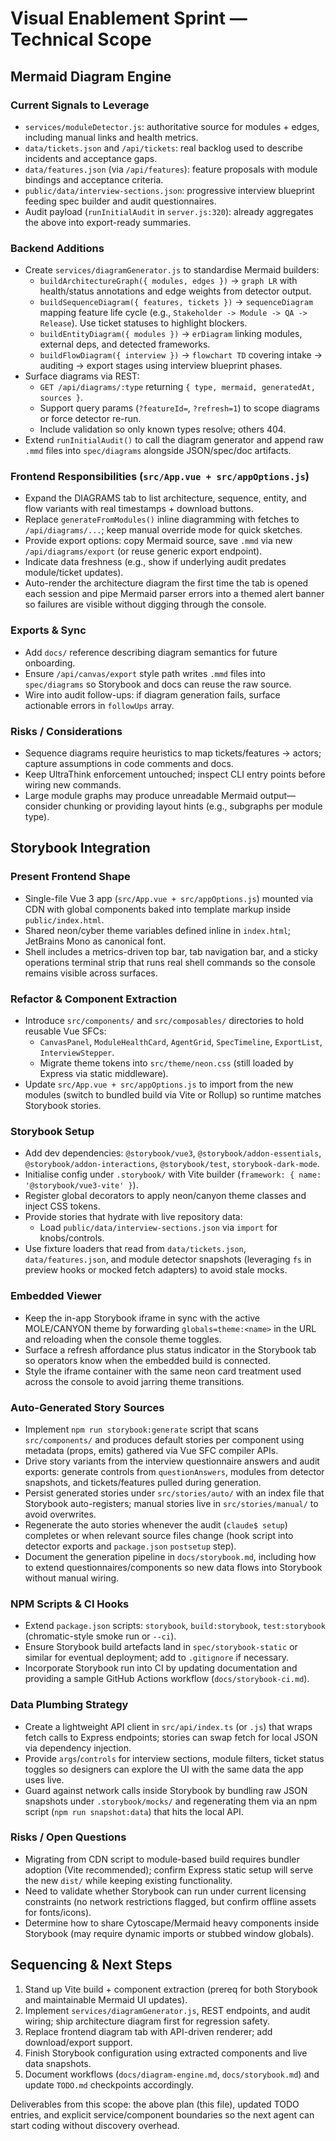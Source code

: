 # Visual Enablement Sprint — Technical Scope

## Mermaid Diagram Engine

### Current Signals to Leverage
- `services/moduleDetector.js`: authoritative source for modules + edges, including manual links and health metrics.
- `data/tickets.json` and `/api/tickets`: real backlog used to describe incidents and acceptance gaps.
- `data/features.json` (via `/api/features`): feature proposals with module bindings and acceptance criteria.
- `public/data/interview-sections.json`: progressive interview blueprint feeding spec builder and audit questionnaires.
- Audit payload (`runInitialAudit` in `server.js:320`): already aggregates the above into export-ready summaries.

### Backend Additions
- Create `services/diagramGenerator.js` to standardise Mermaid builders:
  - `buildArchitectureGraph({ modules, edges })` → `graph LR` with health/status annotations and edge weights from detector output.
  - `buildSequenceDiagram({ features, tickets })` → `sequenceDiagram` mapping feature life cycle (e.g., `Stakeholder -> Module -> QA -> Release`). Use ticket statuses to highlight blockers.
  - `buildEntityDiagram({ modules })` → `erDiagram` linking modules, external deps, and detected frameworks.
  - `buildFlowDiagram({ interview })` → `flowchart TD` covering intake → auditing → export stages using interview blueprint phases.
- Surface diagrams via REST:
  - `GET /api/diagrams/:type` returning `{ type, mermaid, generatedAt, sources }`.
  - Support query params (`?featureId=`, `?refresh=1`) to scope diagrams or force detector re-run.
  - Include validation so only known types resolve; others 404.
- Extend `runInitialAudit()` to call the diagram generator and append raw `.mmd` files into `spec/diagrams` alongside JSON/spec/doc artifacts.

### Frontend Responsibilities (`src/App.vue + src/appOptions.js`)
- Expand the DIAGRAMS tab to list architecture, sequence, entity, and flow variants with real timestamps + download buttons.
- Replace `generateFromModules()` inline diagramming with fetches to `/api/diagrams/...`; keep manual override mode for quick sketches.
- Provide export options: copy Mermaid source, save `.mmd` via new `/api/diagrams/export` (or reuse generic export endpoint).
- Indicate data freshness (e.g., show if underlying audit predates module/ticket updates).
- Auto-render the architecture diagram the first time the tab is opened each session and pipe Mermaid parser errors into a themed alert banner so failures are visible without digging through the console.

### Exports & Sync
- Add `docs/` reference describing diagram semantics for future onboarding.
- Ensure `/api/canvas/export` style path writes `.mmd` files into `spec/diagrams` so Storybook and docs can reuse the raw source.
- Wire into audit follow-ups: if diagram generation fails, surface actionable errors in `followUps` array.

### Risks / Considerations
- Sequence diagrams require heuristics to map tickets/features → actors; capture assumptions in code comments and docs.
- Keep UltraThink enforcement untouched; inspect CLI entry points before wiring new commands.
- Large module graphs may produce unreadable Mermaid output—consider chunking or providing layout hints (e.g., subgraphs per module type).

## Storybook Integration

### Present Frontend Shape
- Single-file Vue 3 app (`src/App.vue + src/appOptions.js`) mounted via CDN with global components baked into template markup inside `public/index.html`.
- Shared neon/cyber theme variables defined inline in `index.html`; JetBrains Mono as canonical font.
- Shell includes a metrics-driven top bar, tab navigation bar, and a sticky operations terminal strip that runs real shell commands so the console remains visible across surfaces.

### Refactor & Component Extraction
- Introduce `src/components/` and `src/composables/` directories to hold reusable Vue SFCs:
  - `CanvasPanel`, `ModuleHealthCard`, `AgentGrid`, `SpecTimeline`, `ExportList`, `InterviewStepper`.
  - Migrate theme tokens into `src/theme/neon.css` (still loaded by Express via static middleware).
- Update `src/App.vue + src/appOptions.js` to import from the new modules (switch to bundled build via Vite or Rollup) so runtime matches Storybook stories.

### Storybook Setup
- Add dev dependencies: `@storybook/vue3`, `@storybook/addon-essentials`, `@storybook/addon-interactions`, `@storybook/test`, `storybook-dark-mode`.
- Initialise config under `.storybook/` with Vite builder (`framework: { name: '@storybook/vue3-vite' }`).
- Register global decorators to apply neon/canyon theme classes and inject CSS tokens.
- Provide stories that hydrate with live repository data:
  - Load `public/data/interview-sections.json` via `import` for knobs/controls.
- Use fixture loaders that read from `data/tickets.json`, `data/features.json`, and module detector snapshots (leveraging `fs` in preview hooks or mocked fetch adapters) to avoid stale mocks.

### Embedded Viewer
- Keep the in-app Storybook iframe in sync with the active MOLE/CANYON theme by forwarding `globals=theme:<name>` in the URL and reloading when the console theme toggles.
- Surface a refresh affordance plus status indicator in the Storybook tab so operators know when the embedded build is connected.
- Style the iframe container with the same neon card treatment used across the console to avoid jarring theme transitions.

### Auto-Generated Story Sources
- Implement `npm run storybook:generate` script that scans `src/components/` and produces default stories per component using metadata (props, emits) gathered via Vue SFC compiler APIs.
- Drive story variants from the interview questionnaire answers and audit exports: generate controls from `questionAnswers`, modules from detector snapshots, and tickets/features pulled during generation.
- Persist generated stories under `src/stories/auto/` with an index file that Storybook auto-registers; manual stories live in `src/stories/manual/` to avoid overwrites.
- Regenerate the auto stories whenever the audit (`claude$ setup`) completes or when relevant source files change (hook script into detector exports and `package.json` `postsetup` step).
- Document the generation pipeline in `docs/storybook.md`, including how to extend questionnaires/components so new data flows into Storybook without manual wiring.

### NPM Scripts & CI Hooks
- Extend `package.json` scripts: `storybook`, `build:storybook`, `test:storybook` (chromatic-style smoke run or `--ci`).
- Ensure Storybook build artefacts land in `spec/storybook-static` or similar for eventual deployment; add to `.gitignore` if necessary.
- Incorporate Storybook run into CI by updating documentation and providing a sample GitHub Actions workflow (`docs/storybook-ci.md`).

### Data Plumbing Strategy
- Create a lightweight API client in `src/api/index.ts` (or `.js`) that wraps fetch calls to Express endpoints; stories can swap fetch for local JSON via dependency injection.
- Provide `args`/`controls` for interview sections, module filters, ticket status toggles so designers can explore the UI with the same data the app uses live.
- Guard against network calls inside Storybook by bundling raw JSON snapshots under `.storybook/mocks/` and regenerating them via an npm script (`npm run snapshot:data`) that hits the local API.

### Risks / Open Questions
- Migrating from CDN script to module-based build requires bundler adoption (Vite recommended); confirm Express static setup will serve the new `dist/` while keeping existing functionality.
- Need to validate whether Storybook can run under current licensing constraints (no network restrictions flagged, but confirm offline assets for fonts/icons).
- Determine how to share Cytoscape/Mermaid heavy components inside Storybook (may require dynamic imports or stubbed window globals).

## Sequencing & Next Steps
1. Stand up Vite build + component extraction (prereq for both Storybook and maintainable Mermaid UI updates).
2. Implement `services/diagramGenerator.js`, REST endpoints, and audit wiring; ship architecture diagram first for regression safety.
3. Replace frontend diagram tab with API-driven renderer; add download/export support.
4. Finish Storybook configuration using extracted components and live data snapshots.
5. Document workflows (`docs/diagram-engine.md`, `docs/storybook.md`) and update `TODO.md` checkpoints accordingly.

Deliverables from this scope: the above plan (this file), updated TODO entries, and explicit service/component boundaries so the next agent can start coding without discovery overhead.
